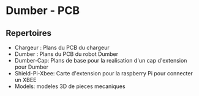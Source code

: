 # Dumber - PCB

## Repertoires
- Chargeur : Plans du PCB du chargeur
- Dumber : Plans du PCB du robot Dumber
- Dumber-Cap: Plans de base pour la realisation d'un cap d'extension pour Dumber
- Shield-Pi-Xbee: Carte d'extension pour la raspberry Pi pour connecter un XBEE
- Models: modeles 3D de pieces mecaniques

